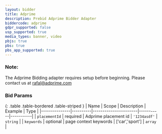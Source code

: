 ```yaml
---
layout: bidder
title: Adprime
description: Prebid Adprime Bidder Adapter
biddercode: adprime
gdpr_supported: false
usp_supported: true
media_types: banner, video
pbjs: true
pbs: true
pbs_app_supported: true
---
```


### Note:

The Adprime Bidding adapter requires setup before beginning. Please contact us at rafal@adprime.com

### Bid Params

{: .table .table-bordered .table-striped }
| Name          | Scope    | Description           | Example   | Type      |
|---------------|----------|-----------------------|-----------|-----------|
| `placementId`      | required | Adprime placement id         | `'1234asdf'`    | `string` |
| `keywords`    | optional | page context keywords | ['car','sport'] | `array` |

